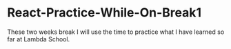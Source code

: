 # React-Practice-While-On-Break1
These two weeks break I will use the time to practice what I have learned so far at Lambda School.
